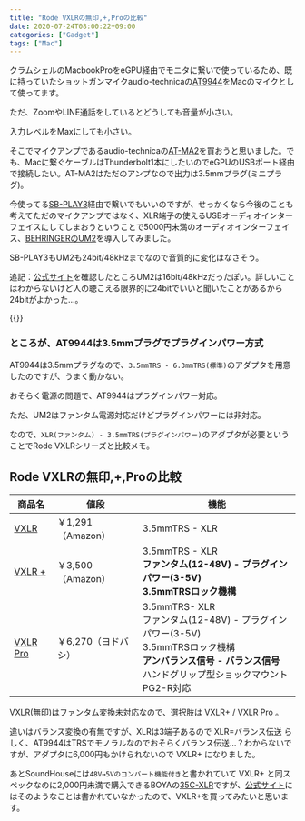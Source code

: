 ```yaml
---
title: "Rode VXLRの無印,+,Proの比較"
date: 2020-07-24T08:00:22+09:00
categories: ["Gadget"]
tags: ["Mac"]
---
```




クラムシェルのMacbookProをeGPU経由でモニタに繋いで使っているため、既に持っていたショットガンマイクaudio-technicaの[AT9944](https://amzn.to/3vQ5noH)をMacのマイクとして使ってます。

ただ、ZoomやLINE通話をしているとどうしても音量が小さい。

入力レベルをMaxにしても小さい。

そこでマイクアンプであるaudio-technicaの[AT-MA2](https://amzn.to/2R1G58k)を買おうと思いました。でも、Macに繋ぐケーブルはThunderbolt1本にしたいのでeGPUのUSBポート経由で接続したい。AT-MA2はただのアンプなので出力は3.5mmプラグ(ミニプラグ)。

今使ってる[SB-PLAY3](https://amzn.to/3xYtOlG)経由で繋いでもいいのですが、せっかくなら今後のことも考えてただのマイクアンプではなく、XLR端子の使えるUSBオーディオインターフェイスにしてしまおうということで5000円未満のオーディオインターフェイス、[BEHRINGERのUM2](https://www.soundhouse.co.jp/products/detail/item/186277/)を導入してみました。

SB-PLAY3もUM2も24bit/48kHzまでなので音質的に変化はなさそう。

追記：[公式サイト](https://www.electori-br.jp/products/461.html)を確認したところUM2は16bit/48kHzだったぽい。詳しいことはわからないけど人の聴こえる限界的に24bitでいいと聞いたことがあるから24bitがよかった...。

{{<ad>}}

### ところが、AT9944は3.5mmプラグでプラグインパワー方式

AT9944は3.5mmプラグなので、`3.5mmTRS - 6.3mmTRS(標準)`のアダプタを用意したのですが、うまく動かない。

おそらく電源の問題で、AT9944はプラグインパワー対応。

ただ、UM2はファンタム電源対応だけどプラグインパワーには非対応。

なので、`XLR(ファンタム) - 3.5mmTRS(プラグインパワー)`のアダプタが必要ということでRode VXLRシリーズと比較メモ。

## Rode VXLRの無印,+,Proの比較

| 商品名                                                       | 値段                | 機能                                                         |
| ------------------------------------------------------------ | ------------------- | ------------------------------------------------------------ |
| [VXLR](https://amzn.to/3trMcQx)                              | ￥1,291（Amazon）   | 3.5mmTRS - XLR                                               |
| [VXLR +](https://amzn.to/3nZIuN9)                            | ￥3,500（Amazon）   | 3.5mmTRS - XLR<br />**ファンタム(12-48V) - プラグインパワー(3-5V)<br />3.5mmTRSロック機構** |
| [VXLR Pro](https://www.yodobashi.com/product/100000001006008658/) | ￥6,270（ヨドバシ） | 3.5mmTRS- XLR<br />ファンタム(12-48V) - プラグインパワー(3-5V)<br />3.5mmTRSロック機構<br />**アンバランス信号 - バランス信号**<br />ハンドグリップ型ショックマウントPG2-R対応 |

VXLR(無印)はファンタム変換未対応なので、選択肢は VXLR+ / VXLR Pro 。

違いはバランス変換の有無ですが、XLRは3端子あるので XLR=バランス伝送 らしく、AT9944はTRSでモノラルなのでおそらくバランス伝送...？わからないですが、アダプタに6,000円もかけられないので VXLR+ になりました。

あとSoundHouseには`48V→5Vのコンバート機能付き`と書かれていて VXLR+ と同スペックなのに2,000円未満で購入できるBOYAの[35C-XLR](https://www.soundhouse.co.jp/products/detail/item/278722/)ですが、[公式サイト](http://www.boya-mic.com/otheraccessories/848.html)にはそのようなことは書かれていなかったので、VXLR+を買ってみたいと思います。

